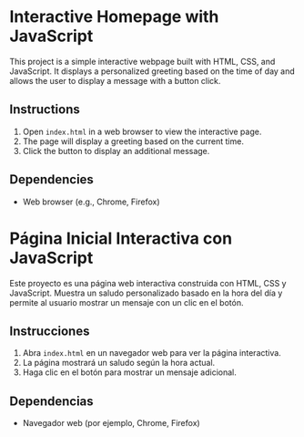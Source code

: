# Interactive Homepage with JavaScript

This project is a simple interactive webpage built with HTML, CSS, and JavaScript. It displays a personalized greeting based on the time of day and allows the user to display a message with a button click.

## Instructions

1. Open `index.html` in a web browser to view the interactive page.
2. The page will display a greeting based on the current time.
3. Click the button to display an additional message.

## Dependencies
- Web browser (e.g., Chrome, Firefox)

# Página Inicial Interactiva con JavaScript

Este proyecto es una página web interactiva construida con HTML, CSS y JavaScript. Muestra un saludo personalizado basado en la hora del día y permite al usuario mostrar un mensaje con un clic en el botón.

## Instrucciones

1. Abra `index.html` en un navegador web para ver la página interactiva.
2. La página mostrará un saludo según la hora actual.
3. Haga clic en el botón para mostrar un mensaje adicional.

## Dependencias
- Navegador web (por ejemplo, Chrome, Firefox)
